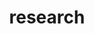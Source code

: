 ---
layout: page
title: research
nav: true
nav_order: 3
dropdown: true
children:
  - title: publications
    permalink: /publications/
  - title : divider 
  - title: presentations
    permalink: /presentations/
  - title: divider
  - title: projects
    permalink: /projects/ # Removed Blog from dropdown menu
  - title: divider
  - title: posters
    permalink: /posters/
---